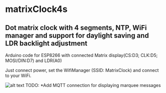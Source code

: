 # matrixClock4s
Dot matrix clock with 4 segments, NTP, WiFi manager and support for daylight saving and LDR backlight adjustment
---

Arduino code for ESP8266 with connected Matrix display(CS:D3; CLK:D5; MOSI/DIN:D7) and LDR(A0)

Just connect power, set the WifiManager (SSID: MatrixClock) and connect to your WiFi.

![alt text](https://raw.githubusercontent.com/owarek/matrixClock4s/master/img/IMG_20181108_080316.jpg)
TODO:
*Add MQTT connection for displaying marquee messages
